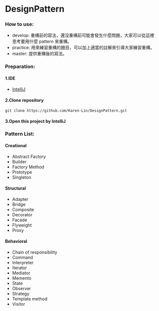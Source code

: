 # DesignPattern

### How to use:
* develop: 重構前的寫法，還沒重構前可能會發生什麼問題，大家可以從這裡思考要用什麼 pattern 來重構。
* practice: 用來練習重構的題目，可以加上適當的註解來引導大家練習重構。
* master: 提供重構後的寫法。


### Preparation:
#### 1.IDE 
* [IntelliJ](https://www.jetbrains.com/idea/)

#### 2.Clone repository
<pre><code>git clone https://github.com/Karen-Lin/DesignPattern.git</pre></code>

#### 3.Open this project by IntelliJ

### Pattern List:

#### Creational
*  Abstract Factory
*  Builder
*  Factory Method
*  Prototype
*  Singleton

#### Structural
*  Adapter
*  Bridge
*  Composite
*  Decorator
*  Facade
*  Flyweight
*  Proxy

#### Behavioral
*  Chain of responsibility
*  Command
*  Interpreter
*  Iterator
*  Mediator
*  Memento
*  State
*  Observer
*  Strategy
*  Template method
*  Visitor
